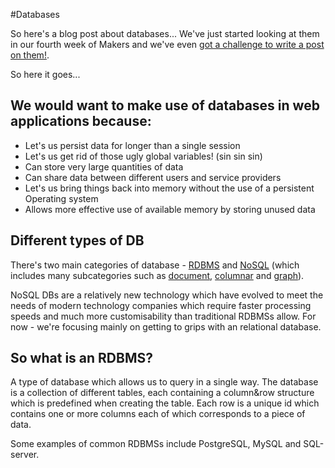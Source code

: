 #Databases

So here's a blog post about databases... We've just started looking at them in our fourth week of Makers and we've even [got a challenge to write a post on them!](https://github.com/makersacademy/course/blob/master/bookmark_manager/02_understanding_databases.md).

So here it goes...

## We would want to make use of databases in web applications because:

* Let's us persist data for longer than a single session
* Let's us get rid of those ugly global variables! (sin sin sin)
* Can store very large quantities of data
* Can share data between different users and service providers
* Let's us bring things back into memory without the use of a persistent Operating system
* Allows more effective use of available memory by storing unused data

## Different types of DB

There's two main categories of database - [RDBMS](https://en.wikipedia.org/wiki/Relational_database) and [NoSQL](https://en.wikipedia.org/wiki/NoSQL) (which includes many subcategories such as [document](https://en.wikipedia.org/wiki/Document-oriented_database), [columnar](https://en.wikipedia.org/wiki/Column_(data_store)) and [graph](https://en.wikipedia.org/wiki/Graph_database)).

NoSQL DBs are a relatively new technology which have evolved to meet the needs of modern technology companies which require faster processing speeds and much more customisability than traditional RDBMSs allow. For now - we're focusing mainly on getting to grips with an relational database.

## So what is an RDBMS?

A type of database which allows us to query in a single way. The database is a collection of different tables, each containing a column&row structure which is predefined when creating the table. Each row is a unique id which contains one or more columns each of which corresponds to a piece of data.

Some examples of common RDBMSs include PostgreSQL, MySQL and SQL-server.
